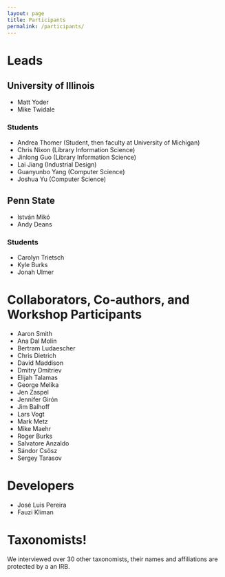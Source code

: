 ```yaml
---
layout: page
title: Participants 
permalink: /participants/
---
```


# Leads

## University of Illinois

* Matt Yoder 
* Mike Twidale

### Students

* Andrea Thomer (Student, then faculty at University of Michigan)
* Chris Nixon (Library Information Science)
* Jinlong Guo  (Library Information Science)
* Lai Jiang (Industrial Design)
* Guanyunbo Yang (Computer Science)
* Joshua Yu (Computer Science)

## Penn State 

* István Mikó
* Andy Deans 

### Students

* Carolyn Trietsch
* Kyle Burks 
* Jonah Ulmer

# Collaborators, Co-authors, and Workshop Participants

* Aaron Smith
* Ana Dal Molin
* Bertram Ludaescher
* Chris Dietrich
* David Maddison
* Dmitry Dmitriev
* Elijah Talamas
* George Melika
* Jen Zaspel
* Jennifer Girón
* Jim Balhoff
* Lars Vogt
* Mark Metz
* Mike Maehr
* Roger Burks
* Salvatore Anzaldo
* Sándor Csösz
* Sergey Tarasov

# Developers 

* José Luis Pereira 
* Fauzi Kliman 

# Taxonomists!

We interviewed over 30 other taxonomists, their names and affiliations are protected by a an IRB.


